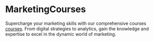 # MarketingCourses
Supercharge your marketing skills with our comprehensive courses [courses](CourseAppNow.com). From digital strategies to analytics, gain the knowledge and expertise to excel in the dynamic world of marketing.
